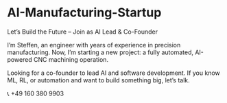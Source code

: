 # AI-Manufacturing-Startup

Let’s Build the Future – Join as AI Lead & Co-Founder

I’m Steffen, an engineer with years of experience in precision manufacturing. Now, I’m starting a new project: a fully automated, AI-powered CNC machining operation.

Looking for a co-founder to lead AI and software development. If you know ML, RL, or automation and want to build something big, let’s talk.

📞 +49 160 380 9903
